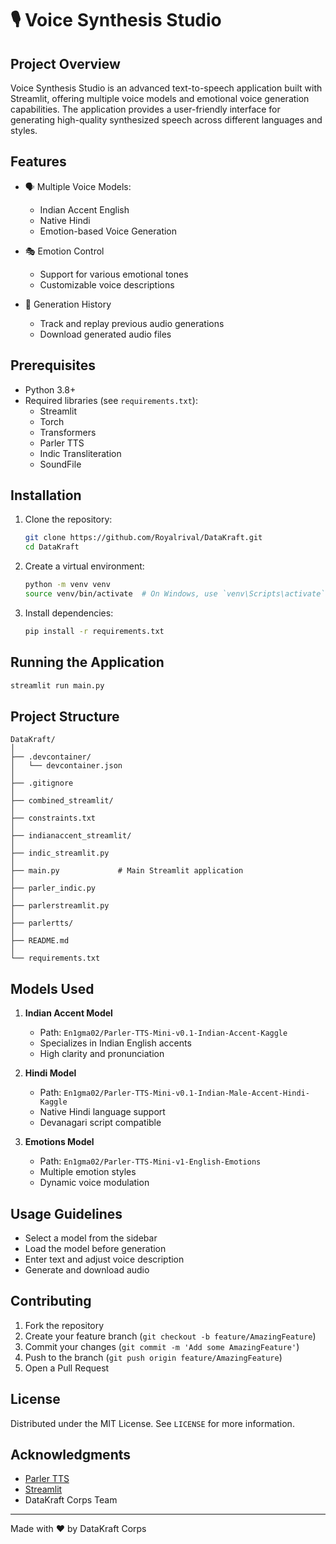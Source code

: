 # 🎙️ Voice Synthesis Studio

## Project Overview

Voice Synthesis Studio is an advanced text-to-speech application built with Streamlit, offering multiple voice models and emotional voice generation capabilities. The application provides a user-friendly interface for generating high-quality synthesized speech across different languages and styles.

## Features

- 🗣️ Multiple Voice Models:

  - Indian Accent English
  - Native Hindi
  - Emotion-based Voice Generation

- 🎭 Emotion Control

  - Support for various emotional tones
  - Customizable voice descriptions

- 📜 Generation History
  - Track and replay previous audio generations
  - Download generated audio files

## Prerequisites

- Python 3.8+
- Required libraries (see `requirements.txt`):
  - Streamlit
  - Torch
  - Transformers
  - Parler TTS
  - Indic Transliteration
  - SoundFile

## Installation

1. Clone the repository:

   ```bash
   git clone https://github.com/Royalrival/DataKraft.git
   cd DataKraft
   ```

2. Create a virtual environment:

   ```bash
   python -m venv venv
   source venv/bin/activate  # On Windows, use `venv\Scripts\activate`
   ```

3. Install dependencies:
   ```bash
   pip install -r requirements.txt
   ```

## Running the Application

```bash
streamlit run main.py
```

## Project Structure

```
DataKraft/
│
├── .devcontainer/
│   └── devcontainer.json
│
├── .gitignore
│
├── combined_streamlit/
│
├── constraints.txt
│
├── indianaccent_streamlit/
│
├── indic_streamlit.py
│
├── main.py             # Main Streamlit application
│
├── parler_indic.py
│
├── parlerstreamlit.py
│
├── parlertts/
│
├── README.md
│
└── requirements.txt
```

## Models Used

1. **Indian Accent Model**

   - Path: `En1gma02/Parler-TTS-Mini-v0.1-Indian-Accent-Kaggle`
   - Specializes in Indian English accents
   - High clarity and pronunciation

2. **Hindi Model**

   - Path: `En1gma02/Parler-TTS-Mini-v0.1-Indian-Male-Accent-Hindi-Kaggle`
   - Native Hindi language support
   - Devanagari script compatible

3. **Emotions Model**
   - Path: `En1gma02/Parler-TTS-Mini-v1-English-Emotions`
   - Multiple emotion styles
   - Dynamic voice modulation

## Usage Guidelines

- Select a model from the sidebar
- Load the model before generation
- Enter text and adjust voice description
- Generate and download audio

## Contributing

1. Fork the repository
2. Create your feature branch (`git checkout -b feature/AmazingFeature`)
3. Commit your changes (`git commit -m 'Add some AmazingFeature'`)
4. Push to the branch (`git push origin feature/AmazingFeature`)
5. Open a Pull Request

## License

Distributed under the MIT License. See `LICENSE` for more information.

## Acknowledgments

- [Parler TTS](https://huggingface.co/parler-tts)
- [Streamlit](https://streamlit.io/)
- DataKraft Corps Team

---

Made with ❤️ by DataKraft Corps
